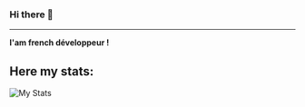 ### Hi there 👋
---
**I'am french développeur !**

## Here my stats:
![My Stats](https://github-readme-stats.vercel.app/api?username=Fan-code04&show_icons=true&count_private=true&hide_title=true)
